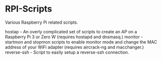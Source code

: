 # RPI-Scripts
Various Raspberry Pi related scripts.

hostap - An overly complicated set of scripts to create an AP on a Raspberry Pi 3 or Zero W (requires hostapd and dnsmasq.)
monitor - startmon and stopmon scripts to enable monitor mode and change the MAC address of your WiFi adapter (requires aircrack-ng and macchanger.)
reverse-ssh - Script to easily setup a reverse-ssh connection.
